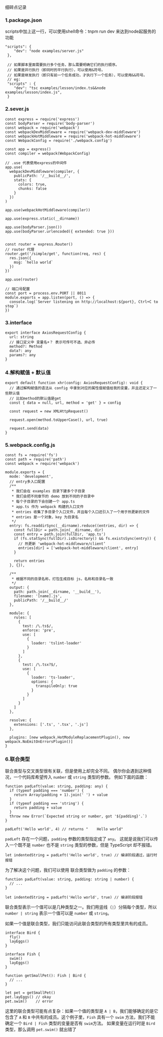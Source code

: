 细碎点记录



### 1.package.json



scripts中加上这一行，可以使用shell命令：tnpm run dev 来达到node起服务的功能



```
"scripts": {
    "dev": "node examples/server.js"
 },
     
 // 如果脚本里面需要执行多个任务，那么需要明确它们的执行顺序。
 // 如果是并行执行（即同时的平行执行），可以使用&符号。
 // 如果是继发执行（即只有前一个任务成功，才执行下一个任务），可以使用&&符号。
 // eg:    
 "scripts" : {
    "dev": "tsc examples/lesson/index.ts&&node examples/lesson/index.js",  
 }
```



### 2.sever.js



```
const express = require('express')
const bodyParser = require('body-parser')
const webpack = require('webpack')
const webpackDevMiddleware = require('webpack-dev-middleware')
const webpackHotMiddleware = require('webpack-hot-middleware')
const WebpackConfig = require('./webpack.config')

const app = express()
const compiler = webpack(WebpackConfig)

// .use 代表使用express的中间件
app.use(
  webpackDevMiddleware(compiler, {
    publicPath: '/__build__/',
    stats: {
      colors: true,
      chunks: false
    }
  })
)

app.use(webpackHotMiddleware(compiler))

app.use(express.static(__dirname))

app.use(bodyParser.json())
app.use(bodyParser.urlencoded({ extended: true }))


const router = express.Router()
// router 代理
router.get('/simple/get', function(req, res) {
  res.json({
    msg: `hello world`
  })
})

app.use(router)

// 端口号配置
const port = process.env.PORT || 8011
module.exports = app.listen(port, () => {
  console.log(`Server listening on http://localhost:${port}, Ctrl+C to stop`)
})
```



### 3.interface



```
export interface AxiosRequestConfig {
  url: string
  // 接口定义中 变量名+？ 表示可传可不选、非必传
  method?: Method
  data?: any
  params?: any
}
```



### 4.解构赋值 + 默认值



```
export default function xhr(config: AxiosRequestConfig): void {
  // 通过解构赋值的语法从 config 中拿到对应的属性值赋值给我的变量，并且还定义了一些默认值
  // 比如method的默认值是get
  const { data = null, url, method = 'get' } = config

  const request = new XMLHttpRequest()

  request.open(method.toUpperCase(), url, true)

  request.send(data)
}
```



### 5.webpack.config.js



```
const fs = require('fs')
const path = require('path')
const webpack = require('webpack')

module.exports = {
  mode: 'development',
  // entry多入口配置
  /**
   * 我们会在 examples 目录下建多个子目录
   * 我们会把不同章节的 demo 放到不同的子目录中
   * 每个子目录的下会创建一个 app.ts
   * app.ts 作为 webpack 构建的入口文件
   * entries 收集了多目录个入口文件，并且每个入口还引入了一个用于热更新的文件
   * entries 是一个对象，key 为目录名
   */
  entry: fs.readdirSync(__dirname).reduce((entries, dir) => {
    const fullDir = path.join(__dirname, dir)
    const entry = path.join(fullDir, 'app.ts')
    if (fs.statSync(fullDir).isDirectory() && fs.existsSync(entry)) {
      // 热更新 'webpack-hot-middleware/client‘
      entries[dir] = ['webpack-hot-middleware/client', entry]
    }

    return entries
  }, {}),

  /**
   * 根据不同的目录名称，打包生成目标 js，名称和目录名一致
   */
  output: {
    path: path.join(__dirname, '__build__'),
    filename: '[name].js',
    publicPath: '/__build__/'
  },

  module: {
    rules: [
      {
        test: /\.ts$/,
        enforce: 'pre',
        use: [
          {
            loader: 'tslint-loader'
          }
        ]
      },
      {
        test: /\.tsx?$/,
        use: [
          {
            loader: 'ts-loader',
            options: {
              transpileOnly: true
            }
          }
        ]
      }
    ]
  },

  resolve: {
    extensions: ['.ts', '.tsx', '.js']
  },

  plugins: [new webpack.HotModuleReplacementPlugin(), new webpack.NoEmitOnErrorsPlugin()]
}
```



### 6.联合类型



联合类型与交叉类型很有关联，但是使用上却完全不同。 偶尔你会遇到这种情况，一个代码库希望传入 `number` 或 `string` 类型的参数。 例如下面的函数：



```
function padLeft(value: string, padding: any) {
  if (typeof padding === 'number') {
    return Array(padding + 1).join(' ') + value
  }
  if (typeof padding === 'string') {
    return padding + value
  }
  throw new Error(`Expected string or number, got '${padding}'.`)
}

padLeft('Hello world', 4) // returns "    Hello world"
```



`padLeft` 存在一个问题，`padding` 参数的类型指定成了 `any`。 这就是说我们可以传入一个既不是 `number` 也不是 `string` 类型的参数，但是 TypeScript 却不报错。



```
let indentedString = padLeft('Hello world', true) // 编译阶段通过，运行时报错
```



为了解决这个问题，我们可以使用 联合类型做为 `padding` 的参数：



```
function padLeft(value: string, padding: string | number) {
  // ...
}

let indentedString = padLeft('Hello world', true) // 编译阶段报错
```



联合类型表示一个值可以是几种类型之一。我们用竖线（`|`）分隔每个类型，所以 `number | string` 表示一个值可以是 `number` 或 `string`。

如果一个值是联合类型，我们只能访问此联合类型的所有类型里共有的成员。



```
interface Bird {
  fly()
  layEggs()
}

interface Fish {
  swim()
  layEggs()
}

function getSmallPet(): Fish | Bird {
  // ...
}

let pet = getSmallPet()
pet.layEggs() // okay
pet.swim()    // error
```



这里的联合类型可能有点复杂：如果一个值的类型是 `A | B`，我们能够确定的是它包含了 `A` 和 `B` 中共有的成员。这个例子里，`Fish` 具有一个 `swim` 方法，我们不能确定一个 `Bird | Fish` 类型的变量是否有 `swim`方法。 如果变量在运行时是 `Bird` 类型，那么调用 `pet.swim()` 就出错了
